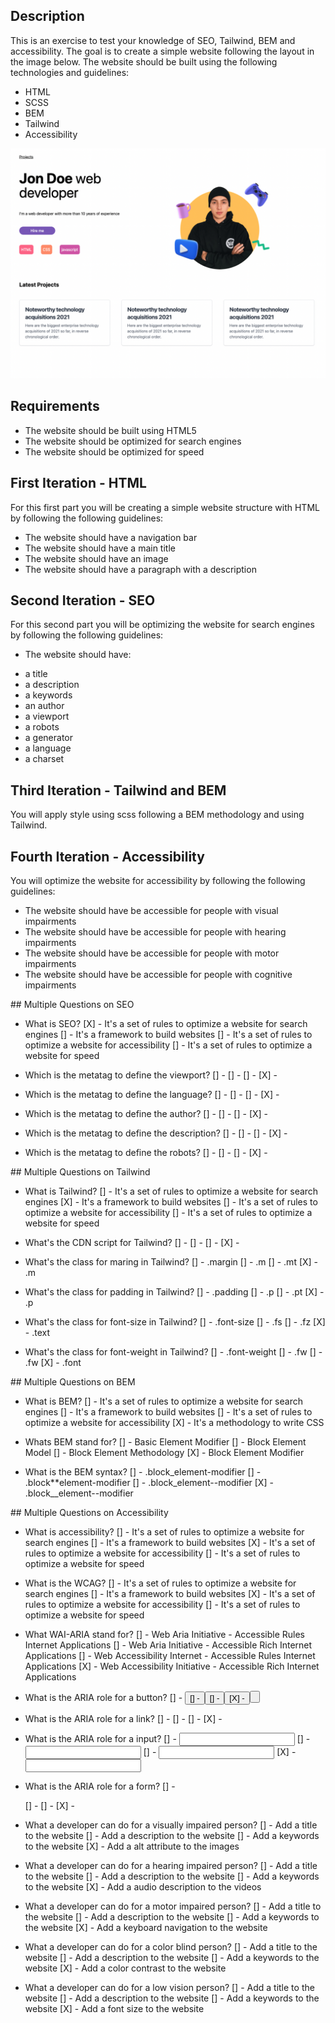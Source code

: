 ## Description

This is an exercise to test your knowledge of SEO, Tailwind, BEM and accessibility. The goal is to create a simple website following the layout in the image below. The website should be built using the following technologies and guidelines:

- HTML
- SCSS
- BEM
- Tailwind
- Accessibility

![layout](./imgs/layout.png)

## Requirements

- The website should be built using HTML5
- The website should be optimized for search engines
- The website should be optimized for speed

## First Iteration - HTML

For this first part you will be creating a simple website structure with HTML by following the following guidelines:

- The website should have a navigation bar
- The website should have a main title
- The website should have an image
- The website should have a paragraph with a description

## Second Iteration - SEO

For this second part you will be optimizing the website for search engines by following the following guidelines:

- The website should have:

* a title
* a description
* a keywords
* an author
* a viewport
* a robots
* a generator
* a language
* a charset

## Third Iteration - Tailwind and BEM

You will apply style using scss following a BEM methodology and using Tailwind.

## Fourth Iteration - Accessibility

You will optimize the website for accessibility by following the following guidelines:

- The website should have be accessible for people with visual impairments
- The website should have be accessible for people with hearing impairments
- The website should have be accessible for people with motor impairments
- The website should have be accessible for people with cognitive impairments

## Multiple Questions on SEO

- What is SEO?
  [X] - It's a set of rules to optimize a website for search engines
  [] - It's a framework to build websites
  [] - It's a set of rules to optimize a website for accessibility
  [] - It's a set of rules to optimize a website for speed

- Which is the metatag to define the viewport?
  [] - <meta name="viewport" content="width=device-width, initial-scale=1.0">
  [] - <meta name="viewport" content="width=device-width, initial-scale=1">
  [] - <meta name="viewport" content="width=device-width, initial-scale=0.5">
  [X] - <meta name="viewport" content="width=device-width, initial-scale=1.0">

- Which is the metatag to define the language?
  [] - <meta name="site-language" content="en">
  [] - <meta name="language" content="english">
  [] - <meta name="speak" content="en-GB">
  [X] - <meta name="language" content="en-US">

- Which is the metatag to define the author?
  [] - <meta name="author" value="John Doe">
  [] - <meta name="owner" content="Jane Doe">
  [] - <meta name="writer" value="John Smith">
  [X] - <meta name="author" content="Jane Smith">

- Which is the metatag to define the description?
  [] - <meta name="about" value="This is a description">
  [] - <meta name="description" value="This is a description of the website">
  [] - <meta name="site-description" content="This is a description of the website for search engines">
  [X] - <meta name="description" content="This is a description of the website for search engines">

- Which is the metatag to define the robots?
  [] - <meta name="robots" value="index, follow">
  [] - <meta name="robots" content="index, follow">
  [] - <meta name="site-robots" value="index, follow">
  [X] - <meta name="robots" content="index, follow">

## Multiple Questions on Tailwind

- What is Tailwind?
  [] - It's a set of rules to optimize a website for search engines
  [X] - It's a framework to build websites
  [] - It's a set of rules to optimize a website for accessibility
  [] - It's a set of rules to optimize a website for speed

- What's the CDN script for Tailwind?
  [] - <script src="https://cdnjs.cloudflare.com/ajax/libs/tailwindcss/2.2.4/tailwind.min.css"></script>
  [] - <script src="https://cdnjs.cloudflare.com/ajax/libs/tailwindcss/2.2.4/tailwind.min.js"></script>
  [] - <script src="https://cdnjs.cloudflare.com/ajax/libs/tailwindcss/2.2.4/tailwind.min.js"></script>
  [X] - <script src="https://cdnjs.cloudflare.com/ajax/libs/tailwindcss/2.2.4/tailwind.min.js"></script>

- What's the class for maring in Tailwind?
  [] - .margin
  [] - .m
  [] - .mt
  [X] - .m

- What's the class for padding in Tailwind?
  [] - .padding
  [] - .p
  [] - .pt
  [X] - .p

- What's the class for font-size in Tailwind?
  [] - .font-size
  [] - .fs
  [] - .fz
  [X] - .text

- What's the class for font-weight in Tailwind?
  [] - .font-weight
  [] - .fw
  [] - .fw
  [X] - .font

## Multiple Questions on BEM

- What is BEM?
  [] - It's a set of rules to optimize a website for search engines
  [] - It's a framework to build websites
  [] - It's a set of rules to optimize a website for accessibility
  [X] - It's a methodology to write CSS

- Whats BEM stand for?
  [] - Basic Element Modifier
  [] - Block Element Model
  [] - Block Element Methodology
  [X] - Block Element Modifier

- What is the BEM syntax?
  [] - .block_element-modifier
  [] - .block\*\*element-modifier
  [] - .block_element--modifier
  [X] - .block\_\_element--modifier

## Multiple Questions on Accessibility

- What is accessibility?
  [] - It's a set of rules to optimize a website for search engines
  [] - It's a framework to build websites
  [X] - It's a set of rules to optimize a website for accessibility
  [] - It's a set of rules to optimize a website for speed

- What is the WCAG?
  [] - It's a set of rules to optimize a website for search engines
  [] - It's a framework to build websites
  [X] - It's a set of rules to optimize a website for accessibility
  [] - It's a set of rules to optimize a website for speed

- What WAI-ARIA stand for?
  [] - Web Aria Initiative - Accessible Rules Internet Applications
  [] - Web Aria Initiative - Accessible Rich Internet Applications
  [] - Web Accessibility Internet - Accessible Rules Internet Applications
  [X] - Web Accessibility Initiative - Accessible Rich Internet Applications

- What is the ARIA role for a button?
  [] - <button role="button">
  [] - <button role="link">
  [] - <button role="input">
  [X] - <button role="button">

- What is the ARIA role for a link?
  [] - <a role="button">
  [] - <a role="link">
  [] - <a role="input">
  [X] - <a role="link">

- What is the ARIA role for a input?
  [] - <input role="button">
  [] - <input role="link">
  [] - <input role="input">
  [X] - <input role="input">

- What is the ARIA role for a form?
  [] - <form role="button">
  [] - <form role="link">
  [] - <form role="input">
  [X] - <form role="form">

- What a developer can do for a visually impaired person?
  [] - Add a title to the website
  [] - Add a description to the website
  [] - Add a keywords to the website
  [X] - Add a alt attribute to the images

- What a developer can do for a hearing impaired person?
  [] - Add a title to the website
  [] - Add a description to the website
  [] - Add a keywords to the website
  [X] - Add a audio description to the videos

- What a developer can do for a motor impaired person?
  [] - Add a title to the website
  [] - Add a description to the website
  [] - Add a keywords to the website
  [X] - Add a keyboard navigation to the website

- What a developer can do for a color blind person?
  [] - Add a title to the website
  [] - Add a description to the website
  [] - Add a keywords to the website
  [X] - Add a color contrast to the website

- What a developer can do for a low vision person?
  [] - Add a title to the website
  [] - Add a description to the website
  [] - Add a keywords to the website
  [X] - Add a font size to the website
